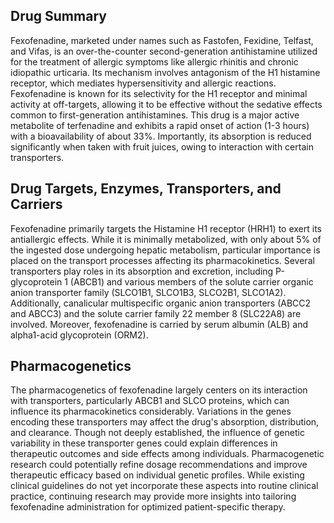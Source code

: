 ## Drug Summary
Fexofenadine, marketed under names such as Fastofen, Fexidine, Telfast, and Vifas, is an over-the-counter second-generation antihistamine utilized for the treatment of allergic symptoms like allergic rhinitis and chronic idiopathic urticaria. Its mechanism involves antagonism of the H1 histamine receptor, which mediates hypersensitivity and allergic reactions. Fexofenadine is known for its selectivity for the H1 receptor and minimal activity at off-targets, allowing it to be effective without the sedative effects common to first-generation antihistamines. This drug is a major active metabolite of terfenadine and exhibits a rapid onset of action (1-3 hours) with a bioavailability of about 33%. Importantly, its absorption is reduced significantly when taken with fruit juices, owing to interaction with certain transporters.

## Drug Targets, Enzymes, Transporters, and Carriers
Fexofenadine primarily targets the Histamine H1 receptor (HRH1) to exert its antiallergic effects. While it is minimally metabolized, with only about 5% of the ingested dose undergoing hepatic metabolism, particular importance is placed on the transport processes affecting its pharmacokinetics. Several transporters play roles in its absorption and excretion, including P-glycoprotein 1 (ABCB1) and various members of the solute carrier organic anion transporter family (SLCO1B1, SLCO1B3, SLCO2B1, SLCO1A2). Additionally, canalicular multispecific organic anion transporters (ABCC2 and ABCC3) and the solute carrier family 22 member 8 (SLC22A8) are involved. Moreover, fexofenadine is carried by serum albumin (ALB) and alpha1-acid glycoprotein (ORM2).

## Pharmacogenetics
The pharmacogenetics of fexofenadine largely centers on its interaction with transporters, particularly ABCB1 and SLCO proteins, which can influence its pharmacokinetics considerably. Variations in the genes encoding these transporters may affect the drug's absorption, distribution, and clearance. Though not deeply established, the influence of genetic variability in these transporter genes could explain differences in therapeutic outcomes and side effects among individuals. Pharmacogenetic research could potentially refine dosage recommendations and improve therapeutic efficacy based on individual genetic profiles. While existing clinical guidelines do not yet incorporate these aspects into routine clinical practice, continuing research may provide more insights into tailoring fexofenadine administration for optimized patient-specific therapy.